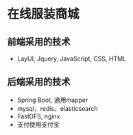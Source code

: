 # 在线服装商城

## 前端采用的技术

* LayUI, Jquery, JavaScript, CSS, HTML



## 后端采用的技术

* Spring Boot, 通用mapper
* mysql，redis，elasticsearch
* FastDFS, nginx
* 支付使用支付宝
